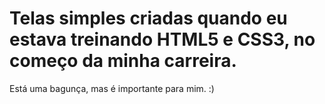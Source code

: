 # Telas simples criadas quando eu estava treinando HTML5 e CSS3, no começo da minha carreira.

Está uma bagunça, mas é importante para mim. :)
